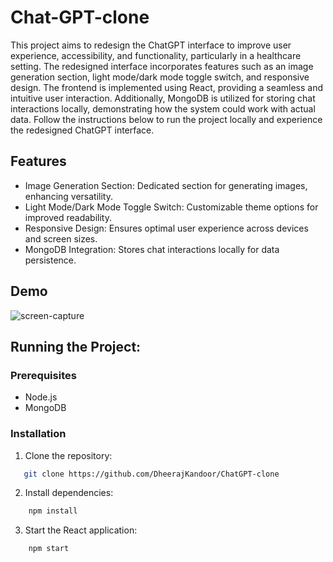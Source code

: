 
# Chat-GPT-clone
This project aims to redesign the ChatGPT interface to improve user experience, accessibility, and functionality, particularly in a healthcare setting. The redesigned interface incorporates features such as an image generation section, light mode/dark mode toggle switch, and responsive design. The frontend is implemented using React, providing a seamless and intuitive user interaction. Additionally, MongoDB is utilized for storing chat interactions locally, demonstrating how the system could work with actual data. Follow the instructions below to run the project locally and experience the redesigned ChatGPT interface.

## Features

- Image Generation Section: Dedicated section for generating images, enhancing versatility.
- Light Mode/Dark Mode Toggle Switch: Customizable theme options for improved readability.
- Responsive Design: Ensures optimal user experience across devices and screen sizes.
- MongoDB Integration: Stores chat interactions locally for data persistence.
## Demo
![screen-capture](https://github.com/DheerajKandoor/ChatGPT-clone/assets/92793181/2b97beed-f247-46c0-8616-0109e625b5ea)



##  Running the Project:
### Prerequisites

- Node.js
- MongoDB 

### Installation

1. Clone the repository:
```bash
   git clone https://github.com/DheerajKandoor/ChatGPT-clone
```


2. Install dependencies:

```bash
    npm install
```

3. Start the React application:


```bash
    npm start
```
